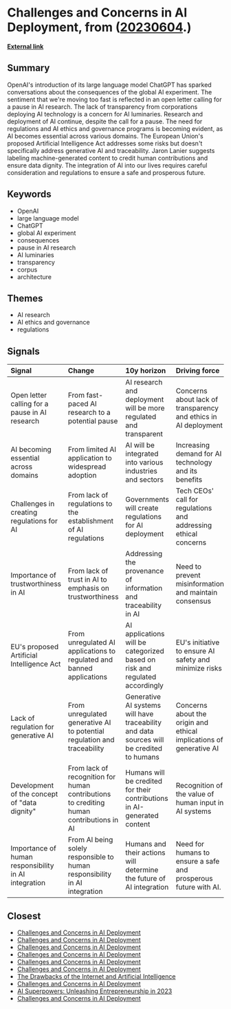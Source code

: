 # __Challenges and Concerns in AI Deployment__, from ([20230604](https://kghosh.substack.com/p/20230604).)

__[External link](https://spectrum.ieee.org/ai-ethics-governance)__



## Summary

OpenAI's introduction of its large language model ChatGPT has sparked conversations about the consequences of the global AI experiment. The sentiment that we're moving too fast is reflected in an open letter calling for a pause in AI research. The lack of transparency from corporations deploying AI technology is a concern for AI luminaries. Research and deployment of AI continue, despite the call for a pause. The need for regulations and AI ethics and governance programs is becoming evident, as AI becomes essential across various domains. The European Union's proposed Artificial Intelligence Act addresses some risks but doesn't specifically address generative AI and traceability. Jaron Lanier suggests labeling machine-generated content to credit human contributions and ensure data dignity. The integration of AI into our lives requires careful consideration and regulations to ensure a safe and prosperous future.

## Keywords

* OpenAI
* large language model
* ChatGPT
* global AI experiment
* consequences
* pause in AI research
* AI luminaries
* transparency
* corpus
* architecture

## Themes

* AI research
* AI ethics and governance
* regulations

## Signals

| Signal                                               | Change                                                                                  | 10y horizon                                                                              | Driving force                                                       |
|:-----------------------------------------------------|:----------------------------------------------------------------------------------------|:-----------------------------------------------------------------------------------------|:--------------------------------------------------------------------|
| Open letter calling for a pause in AI research       | From fast-paced AI research to a potential pause                                        | AI research and deployment will be more regulated and transparent                        | Concerns about lack of transparency and ethics in AI deployment     |
| AI becoming essential across domains                 | From limited AI application to widespread adoption                                      | AI will be integrated into various industries and sectors                                | Increasing demand for AI technology and its benefits                |
| Challenges in creating regulations for AI            | From lack of regulations to the establishment of AI regulations                         | Governments will create regulations for AI deployment                                    | Tech CEOs' call for regulations and addressing ethical concerns     |
| Importance of trustworthiness in AI                  | From lack of trust in AI to emphasis on trustworthiness                                 | Addressing the provenance of information and traceability in AI                          | Need to prevent misinformation and maintain consensus               |
| EU's proposed Artificial Intelligence Act            | From unregulated AI applications to regulated and banned applications                   | AI applications will be categorized based on risk and regulated accordingly              | EU's initiative to ensure AI safety and minimize risks              |
| Lack of regulation for generative AI                 | From unregulated generative AI to potential regulation and traceability                 | Generative AI systems will have traceability and data sources will be credited to humans | Concerns about the origin and ethical implications of generative AI |
| Development of the concept of "data dignity"         | From lack of recognition for human contributions to crediting human contributions in AI | Humans will be credited for their contributions in AI-generated content                  | Recognition of the value of human input in AI systems               |
| Importance of human responsibility in AI integration | From AI being solely responsible to human responsibility in AI integration              | Humans and their actions will determine the future of AI integration                     | Need for humans to ensure a safe and prosperous future with AI.     |

## Closest

* [Challenges and Concerns in AI Deployment](382e9ebc1e518ee49e541da1e6b5f8af)
* [Challenges and Concerns in AI Deployment](382e9ebc1e518ee49e541da1e6b5f8af)
* [Challenges and Concerns in AI Deployment](382e9ebc1e518ee49e541da1e6b5f8af)
* [Challenges and Concerns in AI Deployment](382e9ebc1e518ee49e541da1e6b5f8af)
* [Challenges and Concerns in AI Deployment](382e9ebc1e518ee49e541da1e6b5f8af)
* [Challenges and Concerns in AI Deployment](382e9ebc1e518ee49e541da1e6b5f8af)
* [The Drawbacks of the Internet and Artificial Intelligence](652fc7ec1f422e931bc5a9ba8011650a)
* [Challenges and Concerns in AI Deployment](382e9ebc1e518ee49e541da1e6b5f8af)
* [AI Superpowers: Unleashing Entrepreneurship in 2023](a40580730388900810b4496ff9891dc9)
* [Challenges and Concerns in AI Deployment](382e9ebc1e518ee49e541da1e6b5f8af)
